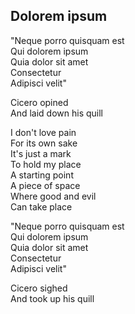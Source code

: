 ## Dolorem ipsum

"Neque porro quisquam est  
Qui dolorem ipsum  
Quia dolor sit amet  
Consectetur  
Adipisci velit"  

Cicero opined  
And laid down his quill  

I don't love pain  
For its own sake  
It's just a mark  
To hold my place  
A starting point  
A piece of space  
Where good and evil  
Can take place  

"Neque porro quisquam est  
Qui dolorem ipsum  
Quia dolor sit amet  
Consectetur  
Adipisci velit"  

Cicero sighed  
And took up his quill  

